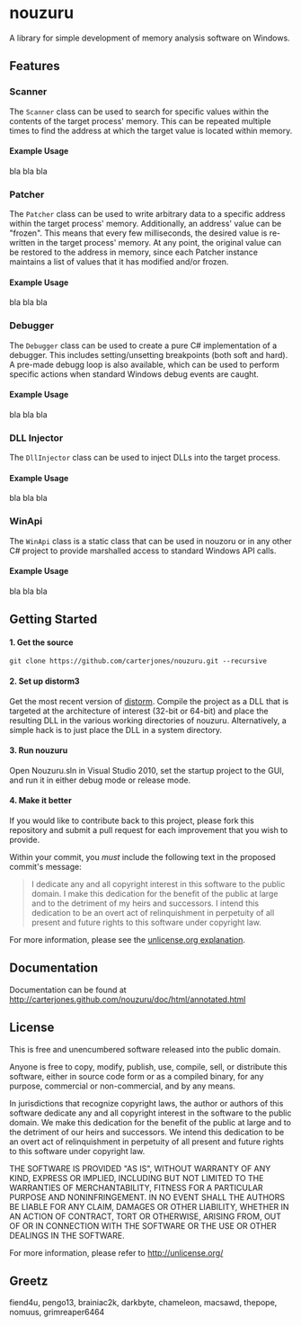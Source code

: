 # nouzuru
A library for simple development of memory analysis software on Windows.

## Features

### Scanner
The `Scanner` class can be used to search for specific values within the
contents of the target process' memory. This can be repeated multiple times
to find the address at which the target value is located within memory.

#### Example Usage
bla bla bla

### Patcher
The `Patcher` class can be used to write arbitrary data to a specific address
within the target process' memory. Additionally, an address' value can be
"frozen". This means that every few milliseconds, the desired value is
re-written in the target process' memory. At any point, the original value can
be restored to the address in memory, since each Patcher instance maintains
a list of values that it has modified and/or frozen.

#### Example Usage
bla bla bla

### Debugger
The `Debugger` class can be used to create a pure C# implementation of a
debugger. This includes setting/unsetting breakpoints (both soft and hard). A
pre-made debugg loop is also available, which can be used to perform specific
actions when standard Windows debug events are caught.

#### Example Usage
bla bla bla

### DLL Injector
The `DllInjector` class can be used to inject DLLs into the target process.

#### Example Usage
bla bla bla

### WinApi
The `WinApi` class is a static class that can be used in nouzoru or in any
other C# project to provide marshalled access to standard Windows API calls.

#### Example Usage
bla bla bla

## Getting Started

#### 1. Get the source

    git clone https://github.com/carterjones/nouzuru.git --recursive

#### 2. Set up distorm3

Get the most recent version of
[distorm](http://code.google.com/p/distorm/downloads). Compile the project as
a DLL that is targeted at the architecture of interest (32-bit or 64-bit) and
place the resulting DLL in the various working directories of nouzuru.
Alternatively, a simple hack is to just place the DLL in a system directory.

#### 3. Run nouzuru

Open Nouzuru.sln in Visual Studio 2010, set the startup project to the GUI,
and run it in either debug mode or release mode.

#### 4. Make it better

If you would like to contribute back to this project, please fork this
repository and submit a pull request for each improvement that you wish to
provide.

Within your commit, you *must* include the following text in the proposed
commit's message:

>  I dedicate any and all copyright interest in this software to the
>  public domain. I make this dedication for the benefit of the public at
>  large and to the detriment of my heirs and successors. I intend this
>  dedication to be an overt act of relinquishment in perpetuity of all
>  present and future rights to this software under copyright law.

For more information, please see the
[unlicense.org explanation](http://unlicense.org/#unlicensing-contributions).

## Documentation

Documentation can be found at
http://carterjones.github.com/nouzuru/doc/html/annotated.html

## License

This is free and unencumbered software released into the public domain.

Anyone is free to copy, modify, publish, use, compile, sell, or
distribute this software, either in source code form or as a compiled
binary, for any purpose, commercial or non-commercial, and by any
means.

In jurisdictions that recognize copyright laws, the author or authors
of this software dedicate any and all copyright interest in the
software to the public domain. We make this dedication for the benefit
of the public at large and to the detriment of our heirs and
successors. We intend this dedication to be an overt act of
relinquishment in perpetuity of all present and future rights to this
software under copyright law.

THE SOFTWARE IS PROVIDED "AS IS", WITHOUT WARRANTY OF ANY KIND,
EXPRESS OR IMPLIED, INCLUDING BUT NOT LIMITED TO THE WARRANTIES OF
MERCHANTABILITY, FITNESS FOR A PARTICULAR PURPOSE AND NONINFRINGEMENT.
IN NO EVENT SHALL THE AUTHORS BE LIABLE FOR ANY CLAIM, DAMAGES OR
OTHER LIABILITY, WHETHER IN AN ACTION OF CONTRACT, TORT OR OTHERWISE,
ARISING FROM, OUT OF OR IN CONNECTION WITH THE SOFTWARE OR THE USE OR
OTHER DEALINGS IN THE SOFTWARE.

For more information, please refer to <http://unlicense.org/>


## Greetz
fiend4u, pengo13, brainiac2k, darkbyte, chameleon, macsawd, thepope, nomuus,
grimreaper6464
